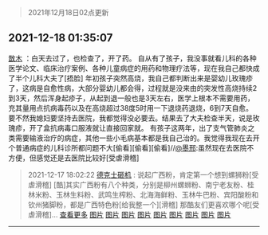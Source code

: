 > 2021年12月18日02点更新
<link rel="stylesheet" href="https://cdn.jsdelivr.net/gh/taotie6/sampleJSON@main/css/photo_show.css">
<meta name="referrer" content="no-referrer" />


 ## 2021-12-18 01:35:07 

 [㪚木](https://www.coolapk.com/feed/32199798?shareKey=YTBmN2M2YjE1MWU3NjFiY2QwYTM~) ：白天去过了，也检查了，开了药。
自从有了孩子，我没事就看儿科的各种医学论文、临床治疗案例、各种儿童病症的用药和物理疗法等，现在我自己都快成了半个儿科大夫了[捂脸]
年初孩子突然高烧，我自己都判断出来是婴幼儿玫瑰疹了，这病是自愈性病，大部分婴幼儿都会得<!--break-->，过程就是没来由的突发性高烧持续2到3天，然后浑身起疹子，从起到退一般也是3天左右，医学上根本不需要用药，充其量用点抗病毒药以及在高烧超过38度5时用一下退烧药退烧，6到7天自愈。要不然我媳妇要坚持去医院，我都觉得没必要去。结果去了大夫检查半天，说是玫瑰疹，开了盒抗病毒口服液就让直接回家就。
有孩子这两年，出了支气管肺炎之类需要输液治疗的病症，其他一些小毛病基本都是我自己治的。我觉得我现在去开个普通病症的儿科诊所都问题不大[偷看][偷看][偷看]//<a class="feed-link-uname" href="/u/墨邢">@墨邢</a>:虽然现在去医院不方便，但感觉还是去医院比较好[受虐滑稽] 

<div class="album">
</div>

> 2021-12-17 18:02:22 
> [德克士砸机](https://www.coolapk.com/feed/32190225?shareKey=M2RhYTI1ZGYwNTMzNjFiY2QwYTM~) : 说起广西粉，肯定第一个想到螺狮粉[受虐滑稽] [酷]其实广西粉有八个种类，分别是柳州螺蛳粉、南宁老友粉、桂林米粉、玉林生料粉、武鸣生榨粉、北海海鲜粉、玉林牛巴粉、宾阳酸粉和钦州猪脚粉，都是广西特色粉[给我整一个][滑稽] 那酷友们更喜欢哪个呢[受虐滑稽]... <a href="">查看更多</a> 
[图片](http://image.coolapk.com/feed/2021/1217/18/4362128_ab8df444_5339_3123_214@500x500.jpeg)
[图片](http://image.coolapk.com/feed/2021/1217/18/4362128_858a9662_5339_3129_439@640x480.jpeg)
[图片](http://image.coolapk.com/feed/2021/1217/18/4362128_f46a814d_5339_3135_611@1024x696.jpeg)
[图片](http://image.coolapk.com/feed/2021/1217/18/4362128_c399871f_5339_3144_963@640x427.jpeg)
[图片](http://image.coolapk.com/feed/2021/1217/18/4362128_3a74e432_5339_3149_241@500x606.jpeg)
[图片](http://image.coolapk.com/feed/2021/1217/18/4362128_3c231271_5339_316_648@500x515.jpeg)
[图片](http://image.coolapk.com/feed/2021/1217/18/4362128_35a56184_5339_3175_216@500x344.jpeg)
[图片](http://image.coolapk.com/feed/2021/1217/18/4362128_26508367_5339_3181_230@500x375.jpeg)
[图片](http://image.coolapk.com/feed/2021/1217/18/4362128_e8eb288f_5339_3185_666@720x480.jpeg)

 ------- 

